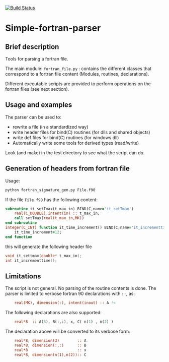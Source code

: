 [![Build Status](https://travis-ci.org/ebranlard/simple-fortran-parser.svg?branch=master)](https://travis-ci.org/ebranlard/simple-fortran-parser)

# Simple-fortran-parser

## Brief description
Tools for parsing a fortran file.

The main module: `fortran_file.py` : contains the different classes that correspond to a fortran file content (Modules, routines, declarations).

Different executable scripts are provided to perform operations on the fortran files (see next section).


## Usage and examples
The parser can be used to:
- rewrite a file (in a standardized way)
- write header files for bind(C) routines (for  dlls and shared objects)
- write def    files for bind(C) routines (for windows dll)
- Automatically write some tools for derived types (read/write)

Look (and make) in the test directory to see what the script can do.


## Generation of headers from fortran file
Usage:
```bash
python fortran_signature_gen.py File.f90
```
If the file `File.f90` has the following content:
```fortran
subroutine it_setTmax(t_max_in) BIND(C,name='it_setTmax')
    real(C_DOUBLE),intent(in) :: t_max_in;
    call setTmax(real(t_max_in,MK))
end subroutine
integer(C_INT) function it_time_increment() BIND(C,name='it_incrementtime')
    it_time_increment=12;
end function
```
this will generate the following header file
```c
void it_settmax(double* t_max_in);
int it_incrementtime();
```



## Limitations 
The script is not general. No parsing of the routine contents is done.
The parser is limited to verbose fortran 90 declarations with `::`, as:
```fortran    
    real(MK), dimension(:), intent(inout) :: A !<
```
The following declarations are also supported:
```fortran    
    real*8  :: A(3), B(:,:), x, C( n(1) , n(2) )
```
The declaration above will be converted to its verbose form:
```fortran    
    real*8, dimension(3)        :: A
    real*8, dimension(:,:)      :: B
    real*8                      :: x
    real*8, dimension(n(1),n(2)):: C
```







